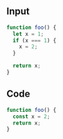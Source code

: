 
## Input

```javascript
function foo() {
  let x = 1;
  if (x === 1) {
    x = 2;
  }

  return x;
}

```

## Code

```javascript
function foo() {
  const x = 2;
  return x;
}

```
      